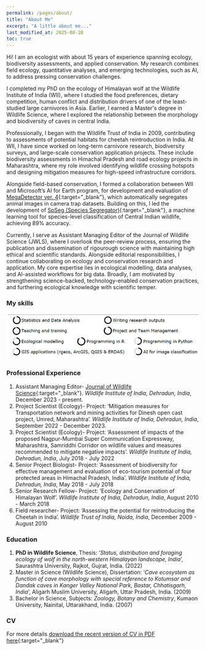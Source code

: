 ```yaml
---
permalink: /pages/about/
title: "About Me"
excerpt: "A little about me..."
last_modified_at: 2025-08-28
toc: true
---
```

Hi!
I am an ecologist with about 15 years of experience spanning ecology, biodiversity assessments, and applied conservation. My research combines field ecology, quantitative analyses, and emerging technologies, such as AI, to address pressing conservation challenges.

I completed my PhD on the ecology of Himalayan wolf at the Wildlife Institute of India (WII), where I studied the food preferences, dietary competition, human conflict and distribution drivers of one of the least-studied large carnivores in Asia. Earlier, I earned a Master's degree in Wildlife Science, where I explored the relationship between the morphology and biodiversity of caves in central India. 

Professionally, I began with the Wildlife Trust of India in 2009, contributing to assessments of potential habitats for cheetah reintroduction in India. At WII, I have since worked on long-term carnivore research, biodiversity surveys, and large-scale conservation application projects. These include biodiversity assessments in Himachal Pradesh and road ecology projects in Maharashtra, where my role involved identifying wildlife crossing hotspots and designing mitigation measures for high-speed infrastructure corridors.

Alongside field-based conservation, I formed a collaboration between WII and Microsoft’s AI for Earth program, for development and evaluation of [MegaDetector ver. 4](https://github.com/agentmorris/MegaDetector){:target="_blank"}, which automatically segregates animal images in camera trap datasets. Building on this, I led the development of [SpSeg (Species Segregator)](/pages/SpSeg/){:target="_blank"}, a machine learning tool for species-level classification of Central Indian wildlife, achieving 89% accuracy.

Currently, I serve as Assistant Managing Editor of the Journal of Wildlife Science (JWLS), where I overlook the peer-review process, ensuring the publication and dissemination of rigourough science with maintaining high ethical and scientific standards. Alongside editorial responsibilities, I continue collaborating on ecology and conservation research and application. My core expertise lies in ecological modelling, data analyses, and AI-assisted workflows for big data. Broadly, I am motivated by strengthening science-backed, technology-enabled conservation practices, and furthering ecological knowledge with scientific temper.

### My skills
![skills](/assets/skills.jpg)

### Professional Experience
1. Assistant Managing Editor- [Journal of Wildlife Science](https://jwls.in/){:target="_blank"}. *Wildlife Institute of India, Dehradun, India*, December 2023 - present.
2. Project Scientist (Ecology)- Project: ‘Mitigation measures for Transportation network and mining activities for Dinesh open cast project, Umred, Maharashtra’. *Wildlife Institute of India, Dehradun, India*, September 2022 - December 2023.
2. Project Scientist (Ecology)- Project: ‘Assessment of impacts of the proposed Nagpur-Mumbai Super Communication Expressway, Maharashtra, Samriddhi Corridor on wildlife values and measures recommended to mitigate negative impacts’. *Wildlife Institute of India, Dehradun, India*, July 2018 - July 2022
3. Senior Project Biologist- Project: ‘Assessment of biodiversity for effective management and evaluation of eco-tourism potential of four protected areas in Himachal Pradesh, India’. *Wildlife Institute of India, Dehradun, India*, May 2018 - July 2018
4. Senior Research Fellow- Project: ‘Ecology and Conservation of Himalayan Wolf’. *Wildlife Institute of India, Dehradun, India*, August 2010 - March 2018
5. Field researcher- Project: ‘Assessing the potential for reintroducing the Cheetah in India’. *Wildlife Trust of India, Noida, India*, December 2009 - August 2010

### Education
1. **PhD in Wildlife Science**, Thesis: ‘*Status, distribution and foraging ecology of wolf in the north-western Himalayan landscape, India*’, Saurashtra University, Rajkot, Gujrat, India. (2022)
2. Master in Science (Wildlife Science), Dissertation: ‘*Cave ecosystem as function of cave morphology with special reference to Kotumsar and Dandak caves in Kanger Valley National Park, Bastar, Chhatisgarh, India*’, Aligarh Muslim University, Aligarh, Uttar Pradesh, India. (2009)
3. Bachelor in Science, Subjects: *Zoology, Botany and Chemistry*, Kumaon University, Nainital, Uttarakhand, India. (2007)

### CV
For more details [download the recent version of CV in PDF here](https://github.com/ShivamShrotriya/ShivamShrotriya.github.io/raw/main/docs/CV_Shivam.pdf){:target="_blank"}

